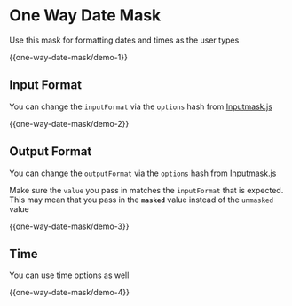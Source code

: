 One Way Date Mask
==================

Use this mask for formatting dates and times as the user types

{{one-way-date-mask/demo-1}}

## Input Format

You can change the `inputFormat` via the `options` hash from [Inputmask.js](https://github.com/RobinHerbots/Inputmask/blob/4.x/README_date.md)

{{one-way-date-mask/demo-2}}

## Output Format

You can change the `outputFormat` via the `options` hash from [Inputmask.js](https://github.com/RobinHerbots/Inputmask/blob/4.x/README_date.md)

Make sure the `value` you pass in matches the `inputFormat` that is expected. This may mean that
you pass in the **`masked`** value instead of the `unmasked` value

{{one-way-date-mask/demo-3}}

## Time

You can use time options as well

{{one-way-date-mask/demo-4}}
